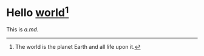 # Hello [world](https://en.wikipedia.org/wiki/World)[^world]
This is *a.md*.
[^world]: The world is the planet Earth and all life upon it.